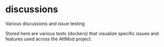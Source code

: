 # discussions
Various discussions and issue testing

Stored here are various tests (dockers) that visualize specific issues and features used across the AttMod project.

